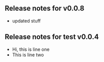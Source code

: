 ## Release notes for v0.0.8

 - updated stuff

## Release notes for test v0.0.4

 - Hi, this is line one
 - This is line two

